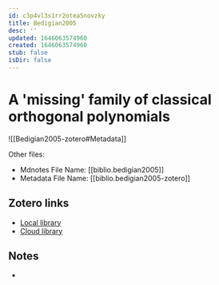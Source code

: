 ```yaml
---
id: c3p4vl3s1rr2otea5novzky
title: Bedigian2005
desc: ''
updated: 1646063574960
created: 1646063574960
stub: false
isDir: false
---
```

# A 'missing' family of classical orthogonal polynomials

![[Bedigian2005-zotero#Metadata]]

Other files:
* Mdnotes File Name: [[biblio.bedigian2005]]
* Metadata File Name: [[biblio.bedigian2005-zotero]]

##  Zotero links
* [Local library](zotero://select/items/1_SZDZPVXM)
* [Cloud library](http://zotero.org/users/7593438/items/SZDZPVXM)

## Notes
- 
